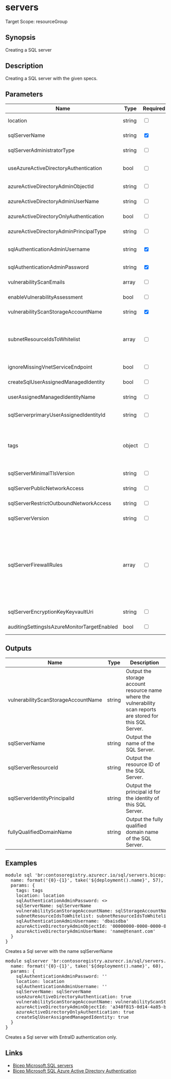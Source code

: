 ﻿# servers

Target Scope: resourceGroup

## Synopsis
Creating a SQL server

## Description
Creating a SQL server with the given specs.

## Parameters
| Name | Type | Required | Validation | Default value | Description |
| -- |  -- | -- | -- | -- | -- |
| location | string | <input type="checkbox"> | None | <pre>resourceGroup().location</pre> | Specifies the Azure location where the resource should be created. Defaults to the resourcegroup location. |
| sqlServerName | string | <input type="checkbox" checked> | Length between 1-63 | <pre></pre> | The resourcename of the SQL Server upsert. |
| sqlServerAdministratorType | string | <input type="checkbox"> | `'ActiveDirectory'` | <pre>'ActiveDirectory'</pre> | Type of the server administrator. |
| useAzureActiveDirectoryAuthentication | bool | <input type="checkbox"> | None | <pre>false</pre> | Switch if you want to use Azure Active Directory Authentication (next to SQL authentication).<br>When set to true, you need to fill the param azureActiveDirectoryLogin below with all correct values.<br>Explanation is with the single params within this param. |
| azureActiveDirectoryAdminObjectId | string | <input type="checkbox"> | Length is 36 | <pre>'00000000-0000-0000-0000-000000000000'</pre> | If you want to enable an AAD administrator for this SQL Server, you need to pass the Azure AD Object ID of the principal in this parameter. |
| azureActiveDirectoryAdminUserName | string | <input type="checkbox"> | None | <pre>azureActiveDirectoryAdminObjectId</pre> | A name for the EntraID login when choosing Azure Active Directory authentication. |
| azureActiveDirectoryOnlyAuthentication | bool | <input type="checkbox"> | None | <pre>false</pre> | If this is enabled, SQL authentication gets disabled and you will only be able to login using Azure AD accounts. |
| azureActiveDirectoryAdminPrincipalType | string | <input type="checkbox"> | `'Application'` or `'Group'` or `'User'` | <pre>'User'</pre> | Principal Type of the Azure AD server administrator. |
| sqlAuthenticationAdminUsername | string | <input type="checkbox" checked> | None | <pre></pre> | The username for the administrator using SQL Authentication. Once created it cannot be changed.<br>If you opted for EntraID only authentication, this param can be given an empty ('') value.<br>You can choose for EntraID only authentication by setting the param azureActiveDirectoryOnlyAuthentication to true. |
| sqlAuthenticationAdminPassword | string | <input type="checkbox" checked> | None | <pre></pre> | The password for the administrator using SQL Authentication (required for server creation).<br>Azure SQL enforces [password complexity](https://learn.microsoft.com/en-us/sql/relational-databases/security/password-policy?view=sql-server-ver16#password-complexity). |
| vulnerabilityScanEmails | array | <input type="checkbox"> | None | <pre>[]</pre> | Provide an array of e-mailaddresses (strings) where the vulnerability reports should be sent to. |
| enableVulnerabilityAssessment | bool | <input type="checkbox"> | None | <pre>true</pre> | Enable Vulnerability Assessment on this SQL Server. |
| vulnerabilityScanStorageAccountName | string | <input type="checkbox" checked> | Length between 3-24 | <pre></pre> | The resource name of the storage account to be used for the vulnerabilityscans. |
| subnetResourceIdsToWhitelist | array | <input type="checkbox"> | None | <pre>[]</pre> | Array of strings containing resource id\'s of the subnets you want to whitelist on this SQL Server.<br>For example:<br>[<br>&nbsp;&nbsp;&nbsp;'/subscriptions/az.subscription().subscriptionId/resourceGroups/az.resourceGroup().name/providers/Microsoft.Network/virtualNetworks/myfirstvnet/subnets/mysubnetname'<br>&nbsp;&nbsp;&nbsp;'/subscriptions/az.subscription().subscriptionId/resourceGroups/az.resourceGroup().name/providers/Microsoft.Network/virtualNetworks/myfirstvnet/subnets/mysubnetname'<br>] |
| ignoreMissingVnetServiceEndpoint | bool | <input type="checkbox"> | None | <pre>false</pre> | If you want to create the firewall rule before the virtual network has vnet service endpoint enabled towards sql. |
| createSqlUserAssignedManagedIdentity | bool | <input type="checkbox"> | None | <pre>false</pre> | Determines if a user assigned managed identity should be created for this SQL server. |
| userAssignedManagedIdentityName | string | <input type="checkbox"> | None | <pre>'id-&#36;{sqlServerName}'</pre> | The name of the user assigned managed identity to create for this SQL server. |
| sqlServerprimaryUserAssignedIdentityId | string | <input type="checkbox"> | None | <pre>(createSqlUserAssignedManagedIdentity)</pre> | If you are using more that one user assigned managed identity, you can choose which one will be the primary user assigned managed identity.<br>Example<br>'&#36;{subscription().id}/resourceGroups/&#36;{resourceGroup().name}/providers/Microsoft.ManagedIdentity/userAssignedIdentities/&#36;{userAssignedManagedIdentityName}' |
| tags | object | <input type="checkbox"> | None | <pre>{}</pre> | The tags to apply to this resource. This is an object with key/value pairs.<br>Example:<br>{<br>&nbsp;&nbsp;&nbsp;FirstTag: myvalue<br>&nbsp;&nbsp;&nbsp;SecondTag: another value<br>} |
| sqlServerMinimalTlsVersion | string | <input type="checkbox"> | `'1.0'` or `'1.1'` or `'1.2'` | <pre>'1.2'</pre> | Set the minimum TLS version to be permitted on requests to the sqlserver. |
| sqlServerPublicNetworkAccess | string | <input type="checkbox"> | `'Enabled'` or `'Disabled'` | <pre>'Enabled'</pre> | Whether or not public endpoint access is allowed for this server. Value is optional but if passed in, must be `Enabled` or `Disabled` |
| sqlServerRestrictOutboundNetworkAccess | string | <input type="checkbox"> | `'Enabled'` or `'Disabled'` | <pre>'Disabled'</pre> | Whether or not to restrict outbound network access for this server. Value is optional but if passed in, must be `Enabled` or `Disabled` |
| sqlServerVersion | string | <input type="checkbox"> | None | <pre>'12.0'</pre> | The version of the sql server. |
| sqlServerFirewallRules | array | <input type="checkbox"> | None | <pre>[]</pre> | An array of IpAddress with start and end. If you would use 0.0.0.0 as start and end ipaddress you would virtually allow every Azure resource on your sql.<br>Example<br>{<br>&nbsp;&nbsp;&nbsp;&nbsp;&nbsp;name: 'myrulename'<br>&nbsp;&nbsp;&nbsp;&nbsp;&nbsp;start: '12.34.56.78'<br>&nbsp;&nbsp;&nbsp;&nbsp;&nbsp;end: '12.34.56.78'<br>&nbsp;&nbsp;&nbsp;}<br>&nbsp;&nbsp;&nbsp;{<br>&nbsp;&nbsp;&nbsp;&nbsp;&nbsp;name: 'AllowEveryAzureResource'<br>&nbsp;&nbsp;&nbsp;&nbsp;&nbsp;start: '0.0.0.0'<br>&nbsp;&nbsp;&nbsp;&nbsp;&nbsp;end: '0.0.0.0'<br>&nbsp;&nbsp;&nbsp;} |
| sqlServerEncryptionKeyKeyvaultUri | string | <input type="checkbox"> | None | <pre>''</pre> | A CMK URI of the key to use for encryption. |
| auditingSettingsIsAzureMonitorTargetEnabled | bool | <input type="checkbox"> | None | <pre>true</pre> | Specifies whether audit events are sent to Azure Monitor. |

## Outputs
| Name | Type | Description |
| -- |  -- | -- |
| vulnerabilityScanStorageAccountName | string | Output the storage account resource name where the vulnerability scan reports are stored for this SQL Server. |
| sqlServerName | string | Output the name of the SQL Server. |
| sqlServerResourceId | string | Output the resource ID of the SQL Server. |
| sqlServerIdentityPrincipalId | string | Output the principal id for the identity of this SQL Server. |
| fullyQualifiedDomainName | string | Output the fully qualified domain name of the SQL Server. |

## Examples
<pre>
module sql 'br:contosoregistry.azurecr.io/sql/servers.bicep:latest' = {
  name: format('{0}-{1}', take('${deployment().name}', 57), 'sqlserver')
  params: {
    tags: tags
    location: location
    sqlAuthenticationAdminPassword: <<password>>
    sqlServerName: sqlServerName
    vulnerabilityScanStorageAccountName: sqlStorageAccountName
    subnetResourceIdsToWhitelist: subnetResourceIdsToWhitelist
    sqlAuthenticationAdminUsername: 'dbaisdba'
    azureActiveDirectoryAdminObjectId: '00000000-0000-0000-0000-00000000000'
    azureActiveDirectoryAdminUserName: 'name@tenant.com'
  }
}
</pre>
<p>Creates a Sql server with the name sqlServerName</p>
<pre>
module sqlserver 'br:contosoregistry.azurecr.io/sql/servers.bicep:latest' = {
  name: format('{0}-{1}', take('${deployment().name}', 60), 'sql')
  params: {
    sqlAuthenticationAdminPassword: ''
    location: location
    sqlAuthenticationAdminUsername: ''
    sqlServerName: sqlServerName
    useAzureActiveDirectoryAuthentication: true
    vulnerabilityScanStorageAccountName: vulnerabilityScanStorageAccountName
    azureActiveDirectoryAdminObjectId: 'a348f815-0d14-4a85-b2fe-d3b36519e4fg'
    azureActiveDirectoryOnlyAuthentication: true
    createSqlUserAssignedManagedIdentity: true
  }
}
</pre>
<p>Creates a Sql server with EntraID authentication only.</p>

## Links
- [Bicep Microsoft.SQL servers](https://learn.microsoft.com/en-us/azure/templates/microsoft.sql/servers?pivots=deployment-language-bicep)<br>
- [Bicep Microsoft SQL Azure Active Directory Authentication](https://learn.microsoft.com/en-us/azure/templates/microsoft.sql/servers?pivots=deployment-language-bicep#serverexternaladministrator)
